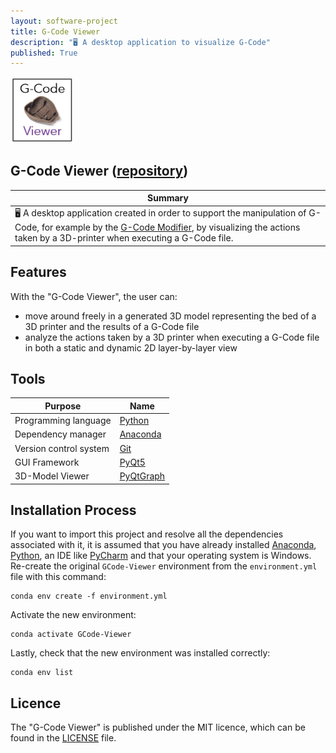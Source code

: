 ```yaml
---
layout: software-project
title: G-Code Viewer
description: "🖥️ A desktop application to visualize G-Code"
published: True
---
```


<img src= "/assets/software-project/gcode-viewer/gcode_viewer_logo.JPG" alt="G-Code Viewer Logo" width="20%">

## G-Code Viewer ([repository](https://github.com/johanneshagspiel/gcode-viewer))

| Summary  |
| -------------------------------------------------- |
| 🖥️ A desktop application created in order to support the manipulation of G-Code, for example by the [G-Code Modifier](https://github.com/johanneshagspiel/gcode-modifier), by visualizing the actions taken by a 3D-printer when executing a G-Code file.  |

## Features

With the "G-Code Viewer", the user can:
- move around freely in a generated 3D model representing the bed of a 3D printer and the results of a G-Code file
- analyze the actions taken by a 3D printer when executing a G-Code file in both a static and dynamic 2D layer-by-layer view

## Tools

| Purpose                | Name                                                         |
|------------------------|--------------------------------------------------------------|
| Programming language   | [Python](https://www.python.org/)                            |
| Dependency manager     | [Anaconda](https://www.anaconda.com/products/distribution)   |
| Version control system | [Git](https://git-scm.com/)                                  |
| GUI Framework 		 | [PyQt5](https://www.riverbankcomputing.com/software/pyqt/)   |
| 3D-Model Viewer 		 | [PyQtGraph](https://www.pyqtgraph.org/)   |


## Installation Process

If you want to import this project and resolve all the dependencies associated with it, it is assumed that you have already installed [Anaconda](https://docs.conda.io/projects/conda/en/latest/user-guide/install/index.html), [Python](https://www.python.org/downloads/windows/), an IDE like [PyCharm](https://www.jetbrains.com/pycharm/download/#section=windows) and that your operating system is Windows.
Re-create the original `GCode-Viewer` environment from the `environment.yml` file with this command:

	conda env create -f environment.yml

Activate the new environment:
 
	conda activate GCode-Viewer

Lastly, check that the new environment was installed correctly:
	
	conda env list

## Licence

The "G-Code Viewer" is published under the MIT licence, which can be found in the [LICENSE](https://github.com/johanneshagspiel/gcode-viewer/blob/master/LICENSE) file.